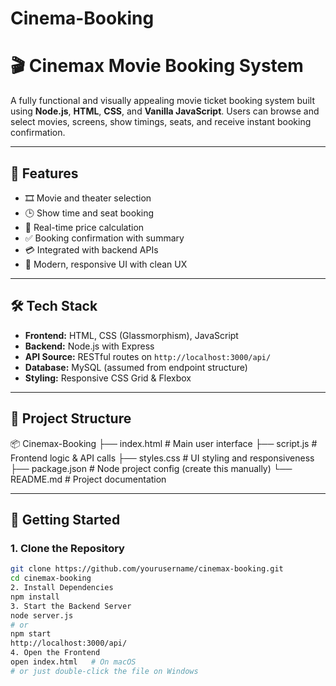 # Cinema-Booking
# 🎬 Cinemax Movie Booking System

A fully functional and visually appealing movie ticket booking system built using **Node.js**, **HTML**, **CSS**, and **Vanilla JavaScript**. Users can browse and select movies, screens, show timings, seats, and receive instant booking confirmation.

---

## 🌟 Features

- 🎞 Movie and theater selection
- 🕒 Show time and seat booking
- 💺 Real-time price calculation
- ✅ Booking confirmation with summary
- 💳 Integrated with backend APIs
- 🎨 Modern, responsive UI with clean UX

---

## 🛠️ Tech Stack

- **Frontend:** HTML, CSS (Glassmorphism), JavaScript
- **Backend:** Node.js with Express
- **API Source:** RESTful routes on `http://localhost:3000/api/`
- **Database:** MySQL (assumed from endpoint structure)
- **Styling:** Responsive CSS Grid & Flexbox

---

## 📁 Project Structure
📦 Cinemax-Booking
├── index.html         # Main user interface
├── script.js          # Frontend logic & API calls
├── styles.css         # UI styling and responsiveness
├── package.json       # Node project config (create this manually)
└── README.md          # Project documentation

---

## 🚀 Getting Started

### 1. Clone the Repository

```bash
git clone https://github.com/yourusername/cinemax-booking.git
cd cinemax-booking
2. Install Dependencies
npm install
3. Start the Backend Server
node server.js
# or
npm start
http://localhost:3000/api/
4. Open the Frontend
open index.html   # On macOS
# or just double-click the file on Windows
